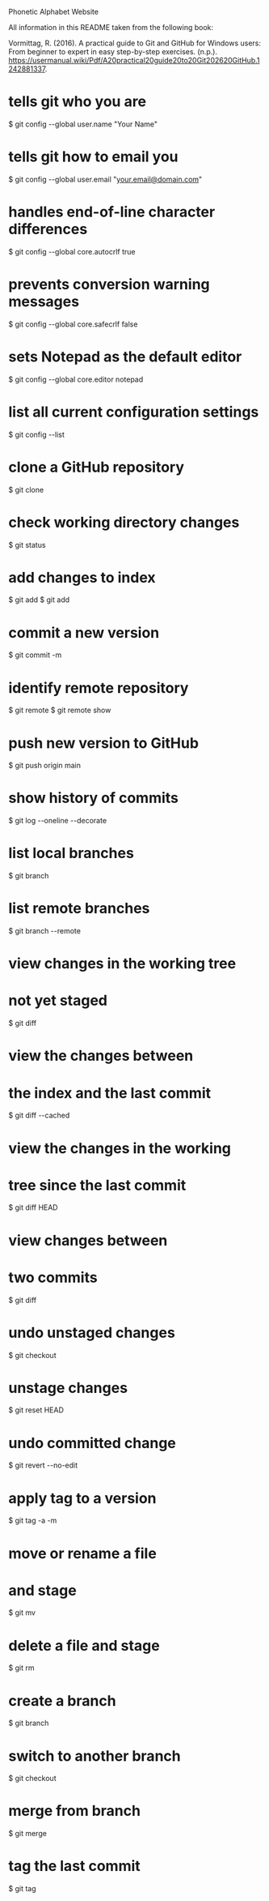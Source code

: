 Phonetic Alphabet Website

All information in this README taken from the following book:

Vormittag, R. (2016). A practical guide to Git and GitHub for Windows users:
From beginner to expert in easy step-by-step exercises. (n.p.). https://usermanual.wiki/Pdf/A20practical20guide20to20Git202620GitHub.1242881337. 

# tells git who you are
$ git config --global user.name "Your Name"

# tells git how to email you
$ git config --global user.email "your.email@domain.com"

# handles end-of-line character differences
$ git config --global core.autocrlf true

# prevents conversion warning messages
$ git config --global core.safecrlf false

# sets Notepad as the default editor
$ git config --global core.editor notepad

# list all current configuration settings
$ git config --list

# clone a GitHub repository
$ git clone <URL>

# check working directory changes
$ git status

# add changes to index
$ git add <folder>
$ git add <file>

# commit a new version
$ git commit -m <comment>

# identify remote repository
$ git remote
$ git remote show <repo name>

# push new version to GitHub
$ git push origin main

# show history of commits
$ git log --oneline --decorate

# list local branches
$ git branch

# list remote branches
$ git branch --remote

# view changes in the working tree
# not yet staged
$ git diff <file>

# view the changes between
# the index and the last commit
$ git diff --cached <file>

# view the changes in the working
# tree since the last commit
$ git diff HEAD <file>

# view changes between
# two commits
$ git diff <commit1> <commit2> <file>

# undo unstaged changes
$ git checkout <file>

# unstage changes
$ git reset HEAD <file>

# undo committed change
$ git revert <commit> --no-edit

# apply tag to a version
$ git tag -a <tag> <commit> -m <comment>


# move or rename a file
# and stage
$ git mv <source> <destination>

# delete a file and stage
$ git rm <file>

# create a branch
$ git branch <branch name>

# switch to another branch
$ git checkout <branch name>

# merge from branch
$ git merge <branch name>

# tag the last commit
$ git tag <version>

